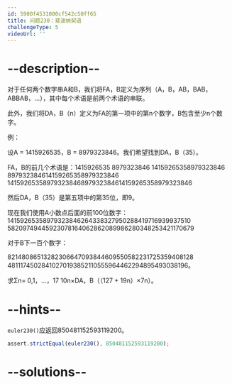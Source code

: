 ```yaml
---
id: 5900f4531000cf542c50ff65
title: 问题230：斐波纳契语
challengeType: 5
videoUrl: ''
---
```


# --description--

对于任何两个数字串A和B，我们将FA，B定义为序列（A，B，AB，BAB，ABBAB，...），其中每个术语是前两个术语的串联。

此外，我们将DA，B（n）定义为FA的第一项中的第n个数字，B包含至少n个数字。

例：

设A = 1415926535，B = 8979323846。我们希望找到DA，B（35）。

FA，B的前几个术语是：1415926535 8979323846 14159265358979323846 897932384614159265358979323846 14159265358979323846897932384614159265358979323846

然后DA，B（35）是第五项中的第35位，即9。

现在我们使用A小数点后面的前100位数字：14159265358979323846264338327950288419716939937510 58209749445923078164062862089986280348253421170679

对于B下一百个数字：

82148086513282306647093844609550582231725359408128 48111745028410270193852110555964462294895493038196。

求Σn= 0,1，...，17 10n×DA，B（（127 + 19n）×7n）。

# --hints--

`euler230()`应返回850481152593119200。

```js
assert.strictEqual(euler230(), 850481152593119200);
```

# --solutions--

